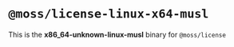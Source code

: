 # `@moss/license-linux-x64-musl`

This is the **x86_64-unknown-linux-musl** binary for `@moss/license`
